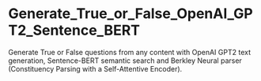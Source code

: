 # Generate_True_or_False_OpenAI_GPT2_Sentence_BERT
Generate True or False questions from any content with OpenAI GPT2 text generation, Sentence-BERT semantic search and Berkley Neural parser (Constituency Parsing with a Self-Attentive Encoder).
